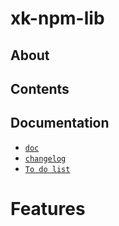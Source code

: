# xk-npm-lib

## About 

##  Contents

##  Documentation

- [`doc`](./docs/README.md)
- [`changelog`](./docs/CHANGELOG.md)
- [`To do list`](./docs/TODO.md)

#   Features


